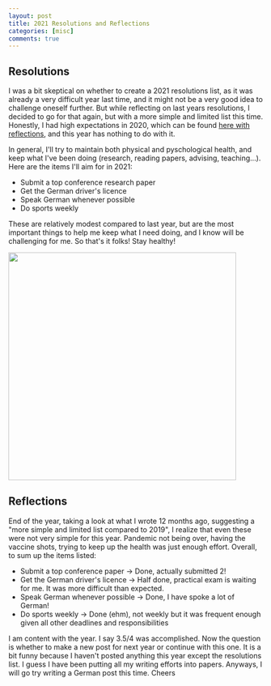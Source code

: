 ```yaml
---
layout: post
title: 2021 Resolutions and Reflections  
categories: [misc]
comments: true
---
```


## Resolutions

I was a bit skeptical on whether to create a 2021 resolutions list, as it was already a very difficult year last time, and it might not be a very good idea to challenge oneself further. But while reflecting on last years resolutions, I decided to go for that again, but with a more simple and limited list this time. Honestly, I had high expectations in 2020, which can be found [here with reflections](/newyearresolutions2020/), and this year has nothing to do with it. 

In general, I'll try to maintain both physical and pyschological health, and keep what I've been doing (research, reading papers, advising, teaching...). Here are the items I'll aim for in 2021: 

- Submit a top conference research paper
- Get the German driver's licence
- Speak German whenever possible
- Do sports weekly

These are relatively modest compared to last year, but are the most important things to help me keep what I need doing, and I know will be challenging for me. So that's it folks! Stay healthy! 

<img src="/images/mountains.png" height="450">

## Reflections

End of the year, taking a look at what I wrote 12 months ago, suggesting a "more simple and limited list compared to 2019", I realize that even these were not very simple for this year. Pandemic not being over, having the vaccine shots, trying to keep up the health was just enough effort. Overall, to sum up the items listed:

- Submit a top conference paper -> Done, actually submitted 2! 
- Get the German driver's licence -> Half done, practical exam is waiting for me. It was more difficult than expected.
- Speak German whenever possible -> Done, I have spoke a lot of German!
- Do sports weekly -> Done (ehm), not weekly but it was frequent enough given all other deadlines and responsibilities

I am content with the year. I say 3.5/4 was accomplished. Now the question is whether to make a new post for next year or continue with this one. It is a bit funny because I haven't posted anything this year except the resolutions list. I guess I have been putting all my writing efforts into papers. Anyways, I will go try writing a German post this time. Cheers 


